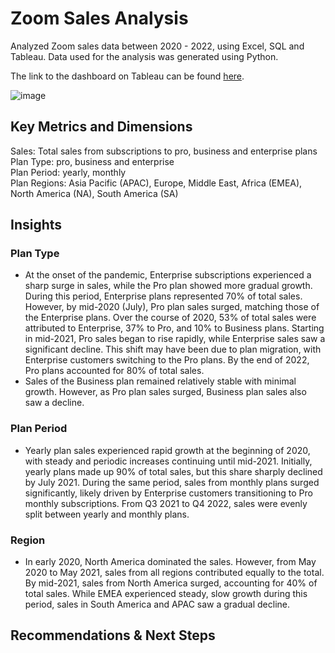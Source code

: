 # Zoom Sales Analysis
Analyzed Zoom sales data between 2020 - 2022, using Excel, SQL and Tableau. Data used for the analysis was generated using Python. 

The link to the dashboard on Tableau can be found [here](https://public.tableau.com/app/profile/serena.surani/viz/ZoomSalesOverview2020-2022/ZoomSalesDashboard#1). 

![image](https://github.com/user-attachments/assets/4692f25a-46ec-4cc3-8d0c-355fd546674b)


## Key Metrics and Dimensions
Sales: Total sales from subscriptions to pro, business and enterprise plans  
Plan Type: pro, business and enterprise  
Plan Period: yearly, monthly  
Plan Regions: Asia Pacific (APAC), Europe, Middle East, Africa (EMEA), North America (NA), South America (SA)  

## Insights
  
### Plan Type
* At the onset of the pandemic, Enterprise subscriptions experienced a sharp surge in sales, while the Pro plan showed more gradual growth. During this period, Enterprise plans represented 70% of total sales. However, by mid-2020 (July), Pro plan sales surged, matching those of the Enterprise plans. Over the course of 2020, 53% of total sales were attributed to Enterprise, 37% to Pro, and 10% to Business plans. Starting in mid-2021, Pro sales began to rise rapidly, while Enterprise sales saw a significant decline. This shift may have been due to plan migration, with Enterprise customers switching to the Pro plans. By the end of 2022, Pro plans accounted for 80% of total sales.
* Sales of the Business plan remained relatively stable with minimal growth. However, as Pro plan sales surged, Business plan sales also saw a decline.

### Plan Period
* Yearly plan sales experienced rapid growth at the beginning of 2020, with steady and periodic increases continuing until mid-2021. Initially, yearly plans made up 90% of total sales, but this share sharply declined by July 2021. During the same period, sales from monthly plans surged significantly, likely driven by Enterprise customers transitioning to Pro monthly subscriptions. From Q3 2021 to Q4 2022, sales were evenly split between yearly and monthly plans.

### Region
* In early 2020, North America dominated the sales. However, from May 2020 to May 2021, sales from all regions contributed equally to the total. By mid-2021, sales from North America surged, accounting for 40% of total sales. While EMEA experienced steady, slow growth during this period, sales in South America and APAC saw a gradual decline.

## Recommendations & Next Steps
